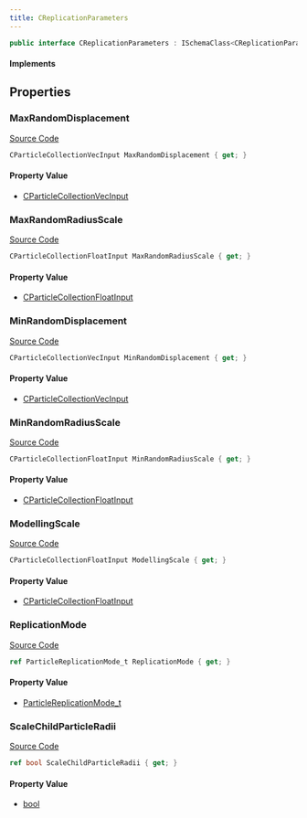 ```yaml
---
title: CReplicationParameters
---
```


```csharp
public interface CReplicationParameters : ISchemaClass<CReplicationParameters>, ISchemaField, ISchemaClass, INativeHandle
```

#### Implements

## Properties

### MaxRandomDisplacement

[Source Code](https://github.com/swiftly-solution/swiftlys2/blob/beta/managed/src/SwiftlyS2.Generated/Schemas/Interfaces/CReplicationParameters.cs#L26)

```csharp
CParticleCollectionVecInput MaxRandomDisplacement { get; }
```

#### Property Value

- [CParticleCollectionVecInput](/docs/api/shared/schemadefinitions/cparticlecollectionvecinput)

### MaxRandomRadiusScale

[Source Code](https://github.com/swiftly-solution/swiftlys2/blob/beta/managed/src/SwiftlyS2.Generated/Schemas/Interfaces/CReplicationParameters.cs#L22)

```csharp
CParticleCollectionFloatInput MaxRandomRadiusScale { get; }
```

#### Property Value

- [CParticleCollectionFloatInput](/docs/api/shared/schemadefinitions/cparticlecollectionfloatinput)

### MinRandomDisplacement

[Source Code](https://github.com/swiftly-solution/swiftlys2/blob/beta/managed/src/SwiftlyS2.Generated/Schemas/Interfaces/CReplicationParameters.cs#L24)

```csharp
CParticleCollectionVecInput MinRandomDisplacement { get; }
```

#### Property Value

- [CParticleCollectionVecInput](/docs/api/shared/schemadefinitions/cparticlecollectionvecinput)

### MinRandomRadiusScale

[Source Code](https://github.com/swiftly-solution/swiftlys2/blob/beta/managed/src/SwiftlyS2.Generated/Schemas/Interfaces/CReplicationParameters.cs#L20)

```csharp
CParticleCollectionFloatInput MinRandomRadiusScale { get; }
```

#### Property Value

- [CParticleCollectionFloatInput](/docs/api/shared/schemadefinitions/cparticlecollectionfloatinput)

### ModellingScale

[Source Code](https://github.com/swiftly-solution/swiftlys2/blob/beta/managed/src/SwiftlyS2.Generated/Schemas/Interfaces/CReplicationParameters.cs#L28)

```csharp
CParticleCollectionFloatInput ModellingScale { get; }
```

#### Property Value

- [CParticleCollectionFloatInput](/docs/api/shared/schemadefinitions/cparticlecollectionfloatinput)

### ReplicationMode

[Source Code](https://github.com/swiftly-solution/swiftlys2/blob/beta/managed/src/SwiftlyS2.Generated/Schemas/Interfaces/CReplicationParameters.cs#L16)

```csharp
ref ParticleReplicationMode_t ReplicationMode { get; }
```

#### Property Value

- [ParticleReplicationMode_t](/docs/api/shared/schemadefinitions/particlereplicationmode_t)

### ScaleChildParticleRadii

[Source Code](https://github.com/swiftly-solution/swiftlys2/blob/beta/managed/src/SwiftlyS2.Generated/Schemas/Interfaces/CReplicationParameters.cs#L18)

```csharp
ref bool ScaleChildParticleRadii { get; }
```

#### Property Value

- [bool](https://learn.microsoft.com/dotnet/api/system.boolean)

